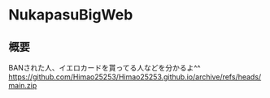 # NukapasuBigWeb

## 概要
BANされた人、イエロカードを貰ってる人などを分かるよ^^
https://github.com/Himao25253/Himao25253.github.io/archive/refs/heads/main.zip
